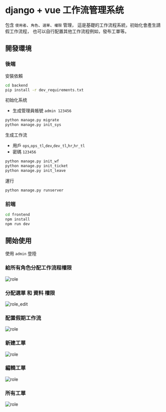 # django + vue 工作流管理系统
包含 `使用者`、`角色`、`選單`、`權限` 管理， 這是基礎的工作流程系統，初始化會產生請假工作流程， 也可以自行配置其他工作流程例如，發布工單等。

[comment]: <> (- 后端model参考: [loonflow]&#40;https://github.com/blackholll/loonflow&#41;, 非常不错的一个项目)
[comment]: <> (- 前端设计参考: [花裤衩 vue-element-admin]&#40;https://github.com/PanJiaChen/vue-element-admin&#41;, 大神作品没得说)
## 開發環境
### 後端
安裝依賴
```bash
cd backend
pip install -r dev_requirements.txt
```

初始化系统
- 生成管理員帳號 `admin 123456`
```bash
python manage.py migrate
python manage.py init_sys
```

生成工作流
- 用戶 `ops`,`ops_tl`,`dev`,`dev_tl`,`hr`,`hr_tl`
- 密碼 `123456`

```bash
python manage.py init_wf
python manage.py init_ticket
python manage.py init_leave
```

運行
```bash
python manage.py runserver
```

### 前端
```bash
cd frontend
npm install
npm run dev
```

## 開始使用
使用 `admin` 登陸
### 給所有角色分配工作流程權限
![role](https://github.com/itimor/one-workflow/raw/master/gifs/role.png)

### 分配選單 和 資料 權限
![role_edit](https://github.com/itimor/one-workflow/raw/master/gifs/role_edit.png)

### 配置假期工作流
![role](https://github.com/itimor/one-workflow/raw/master/gifs/leave.png)

### 新建工單
![role](https://github.com/itimor/one-workflow/raw/master/gifs/new.png)

### 編輯工單
![role](https://github.com/itimor/one-workflow/raw/master/gifs/edit.png)

### 所有工單
![role](https://github.com/itimor/one-workflow/raw/master/gifs/all.png)